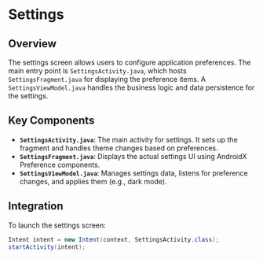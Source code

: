 # Settings

## Overview
The settings screen allows users to configure application preferences. The main entry point is `SettingsActivity.java`, which hosts `SettingsFragment.java` for displaying the preference items. A `SettingsViewModel.java` handles the business logic and data persistence for the settings.

## Key Components
- **`SettingsActivity.java`**: The main activity for settings. It sets up the fragment and handles theme changes based on preferences.
- **`SettingsFragment.java`**: Displays the actual settings UI using AndroidX Preference components.
- **`SettingsViewModel.java`**: Manages settings data, listens for preference changes, and applies them (e.g., dark mode).

## Integration
To launch the settings screen:
```java
Intent intent = new Intent(context, SettingsActivity.class);
startActivity(intent);
```

